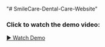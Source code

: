 "# SmileCare-Dental-Care-Website" 

 ### Click to watch the demo video:

[▶️ Watch Demo](SmileCare-Dental-care-Website.mp4)


